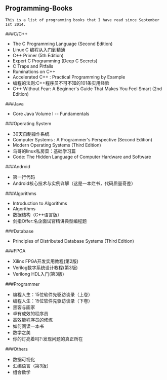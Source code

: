 ## Programming-Books

    This is a list of programming books that I have read since September 1st 2014.


###C/C++

* The C Programming Language (Second Edition)
* Linux C 编程从入门到精通
* C++ Primer (5th Edition)
* Expert C Programming (Deep C Secrets)
* C Traps and Pitfalls
* Ruminations on C++
* Accelerated C++ : Practical Programming by Example
* 编程的法则:C++程序员不可不知的101条实用经验
* C++ Without Fear: A Beginner's Guide That Makes You Feel Smart (2nd Edition)
    
###Java

* Core Java Volume I -- Fundamentals
    
###Operating System

* 30天自制操作系统
* Computer Systems : A Programmer's Perspective (Second Edition)
* Modern Operating Systems (Third Edition)
* 鸟哥的linux私房菜：基础学习篇 
* Code: The Hidden Language of Computer Hardware and Software
    
###Android

* 第一行代码
* Android核心技术与实例详解（这是一本烂书，代码质量奇差）
    
###Algorithms

* Introduction to Algorithms
* Algorithms
* 数据结构（C++语言版）
* 剑指Offer:名企面试官精讲典型编程题
    
###Database

* Principles of Distributed Database Systems (Third Edition)
    
###FPGA

* Xilinx FPGA开发实用教程(第2版)
* Verilog数字系统设计教程(第3版)
* Verilong HDL入门(第3版)
    
###Programmer

* 编程人生：15位软件先驱访谈录（上卷）
* 编程人生：15位软件先驱访谈录（下卷）
* 黑客与画家
* 卓有成效的程序员
* 高效能程序员的修炼
* 如何阅读一本书
* 数学之美
* 你的灯亮着吗?:发现问题的真正所在
    
###Others

* 数据可视化
* 汇编语言（第3版）
* 组合数学

